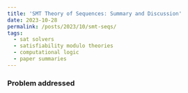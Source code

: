 ```yaml
---
title: 'SMT Theory of Sequences: Summary and Discussion'
date: 2023-10-28
permalink: /posts/2023/10/smt-seqs/
tags:
  - sat solvers
  - satisfiability modulo theories
  - computational logic
  - paper summaries
---
```


### Problem addressed